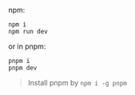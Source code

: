 npm:
```shell
npm i
npm run dev
```

or in pnpm:

```shell
pnpm i
pnpm dev
```
> Install pnpm by `npm i -g pnpm`